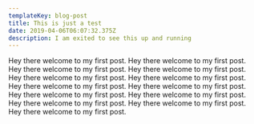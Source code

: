```yaml
---
templateKey: blog-post
title: This is just a test
date: 2019-04-06T06:07:32.375Z
description: I am exited to see this up and running
---
```

Hey there welcome to my first post. Hey there welcome to my first post. Hey there welcome to my first post. Hey there welcome to my first post. Hey there welcome to my first post. Hey there welcome to my first post. Hey there welcome to my first post. Hey there welcome to my first post. Hey there welcome to my first post. Hey there welcome to my first post. Hey there welcome to my first post. Hey there welcome to my first post. Hey there welcome to my first post.
